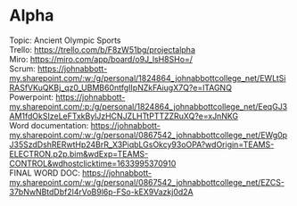 # Alpha
Topic: Ancient Olympic Sports <br />
Trello: https://trello.com/b/F8zW51bg/projectalpha <br />
Miro: https://miro.com/app/board/o9J_lsH8SHo=/ <br />
Scrum: https://johnabbott-my.sharepoint.com/:w:/g/personal/1824864_johnabbottcollege_net/EWLtSiRASfVKuQKBj_qz0_UBMB60ntfgIIpNZkFAiugX7Q?e=lTAGNQ <br />
Powerpoint: https://johnabbott-my.sharepoint.com/:p:/g/personal/1824864_johnabbottcollege_net/EeqGJ3AM1fdOkSIzeLeFTxkBylJzHCNJZLHTtPTTZZRuXQ?e=xJnNKG <br />
Word documentation: https://johnabbott-my.sharepoint.com/:w:/g/personal/0867542_johnabbottcollege_net/EWg0pJ35SzdDshRERwtHp24BrR_X3PiqbLGsOkcy93oOPA?wdOrigin=TEAMS-ELECTRON.p2p.bim&wdExp=TEAMS-CONTROL&wdhostclicktime=1633995370910 <br />
FINAL WORD DOC: https://johnabbott-my.sharepoint.com/:w:/g/personal/0867542_johnabbottcollege_net/EZCS-37bNwNBtdDbf2l4rVoB9l6p-FSo-kEX9Vazkj0d2A
